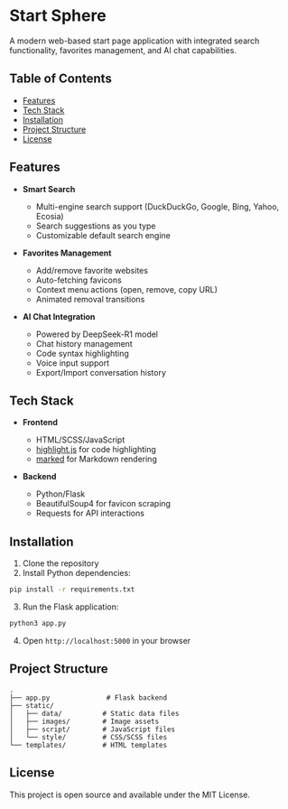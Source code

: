 # Start Sphere

A modern web-based start page application with integrated search functionality, favorites management, and AI chat capabilities.

## Table of Contents
- [Features](#features)
- [Tech Stack](#tech-stack)
- [Installation](#installation)
- [Project Structure](#project-structure)
- [License](#license)

## Features

- **Smart Search**
  - Multi-engine search support (DuckDuckGo, Google, Bing, Yahoo, Ecosia)
  - Search suggestions as you type
  - Customizable default search engine

- **Favorites Management**
  - Add/remove favorite websites
  - Auto-fetching favicons
  - Context menu actions (open, remove, copy URL)
  - Animated removal transitions

- **AI Chat Integration**
  - Powered by DeepSeek-R1 model
  - Chat history management
  - Code syntax highlighting
  - Voice input support
  - Export/Import conversation history

## Tech Stack

- **Frontend**
  - HTML/SCSS/JavaScript
  - [highlight.js](https://highlightjs.org/) for code highlighting
  - [marked](https://marked.js.org/) for Markdown rendering

- **Backend**
  - Python/Flask
  - BeautifulSoup4 for favicon scraping
  - Requests for API interactions

## Installation

1. Clone the repository
2. Install Python dependencies:
```sh
pip install -r requirements.txt
```

3. Run the Flask application:
```sh
python3 app.py
```

4. Open `http://localhost:5000` in your browser

## Project Structure

```
.
├── app.py              # Flask backend
├── static/
│   ├── data/          # Static data files
│   ├── images/        # Image assets
│   ├── script/        # JavaScript files
│   └── style/         # CSS/SCSS files
└── templates/         # HTML templates
```

## License

This project is open source and available under the MIT License.
